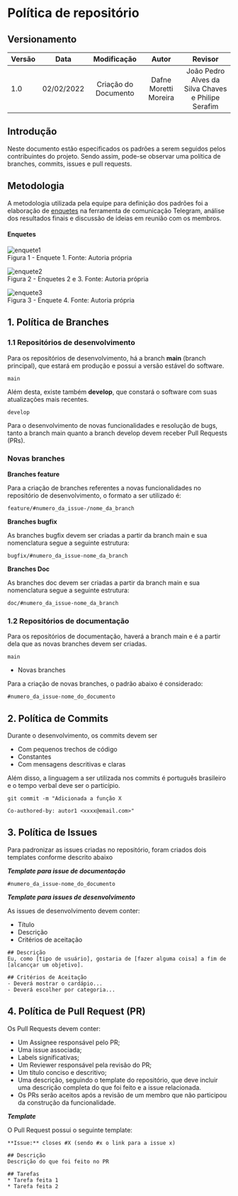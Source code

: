 # Política de repositório

## Versionamento

| Versão | Data       | Modificação          | Autor                        |Revisor|
| ------ | :--------: | :------------------: | :--------------------------: | :---: |
| 1.0    | 02/02/2022 | Criação do Documento |  Dafne Moretti Moreira | João Pedro Alves da Silva Chaves e Philipe Serafim |

## Introdução

Neste documento estão especificados os padrões a serem seguidos pelos contribuintes do projeto. Sendo assim, pode-se observar uma política de branches, commits, issues e pull requests. 

## Metodologia

A metodologia utilizada pela equipe para definição dos padrões foi a elaboração de [enquetes]() na ferramenta de comunicação Telegram, análise dos resultados finais e discussão de ideias em reunião com os membros.

#### Enquetes

![enquete1](../../../assets/images/enquete1.jpg ":size=300") </br> Figura 1 - Enquete 1. Fonte: Autoria própria

![enquete2](../../../assets/images/enquete2.jpg ":size=300") </br> Figura 2 - Enquetes 2 e 3. Fonte: Autoria própria

![enquete3](../../../assets/images/enquete3.jpg ":size=300") </br> Figura 3 - Enquete 4. Fonte: Autoria própria

## 1. Política de Branches

### 1.1 Repositórios de desenvolvimento

Para os repositórios de desenvolvimento, há a branch **main** (branch principal), que estará em produção e possui a versão estável do software.

```
main
```


Além desta, existe também  **develop**, que constará o software com suas atualizações mais recentes.

```
develop
```

Para o desenvolvimento de novas funcionalidades e resolução de bugs, tanto a branch main quanto a branch develop devem receber Pull Requests (PRs). 

### Novas branches

**Branches feature**

Para a criação de branches referentes a novas funcionalidades no repositório de desenvolvimento, o formato a ser utilizado é:

```
feature/#numero_da_issue-/nome_da_branch
```

**Branches bugfix**

As branches bugfix devem ser criadas a partir da branch main e sua nomenclatura segue a seguinte estrutura:

```
bugfix/#numero_da_issue-nome_da_branch
```

**Branches Doc**

As branches doc devem ser criadas a partir da branch main e sua nomenclatura segue a seguinte estrutura:

```
doc/#numero_da_issue-nome_da_branch
```

### 1.2 Repositórios de documentação

Para os repositórios de documentação, haverá a branch main e é a partir dela que as novas branches devem ser criadas.

```
main
```

- Novas branches

Para a criação de novas branches, o padrão abaixo é considerado:

```
#numero_da_issue-nome_do_documento
```

## 2. Política de Commits

Durante o desenvolvimento, os commits devem ser

* Com pequenos trechos de código
* Constantes
* Com mensagens descritivas e claras

Além disso, a linguagem a ser utilizada nos commits é português brasileiro e o tempo verbal deve ser o particípio. 

```
git commit -m "Adicionada a função X

Co-authored-by: autor1 <xxxx@email.com>"
```

## 3. Política de Issues

Para padronizar as issues criadas no repositório, foram criados dois templates conforme descrito abaixo

***Template para issue de documentação***

```
#numero_da_issue-nome_do_documento
```

***Template para issues de desenvolvimento***

As issues de desenvolvimento devem conter:

- Título
- Descrição 
- Critérios de aceitação

```
## Descrição
Eu, como [tipo de usuário], gostaria de [fazer alguma coisa] a fim de [alcancçar um objetivo].

## Critérios de Aceitação
- Deverá mostrar o cardápio...
- Deverá escolher por categoria...
```

## 4. Política de Pull Request (PR) 

Os Pull Requests devem conter:

- Um Assignee responsável pelo PR;
- Uma issue associada;
- Labels significativas;
- Um Reviewer responsável pela revisão do PR;
- Um título conciso e descritivo;
- Uma descrição, seguindo o template do repositório, que deve incluir uma descrição completa do que foi feito e a issue relacionada.
- Os PRs serão aceitos após a revisão de um membro que não participou da construção da funcionalidade.

***Template***

O Pull Request possui o seguinte template:

```
**Issue:** closes #X (sendo #x o link para a issue x)

## Descrição
Descrição do que foi feito no PR

## Tarefas
* Tarefa feita 1
* Tarefa feita 2
```